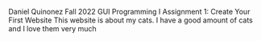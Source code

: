 Daniel Quinonez
Fall 2022
GUI Programming I 
Assignment 1: Create Your First Website
This website is about my cats. I have a good amount of cats and I love them very much
